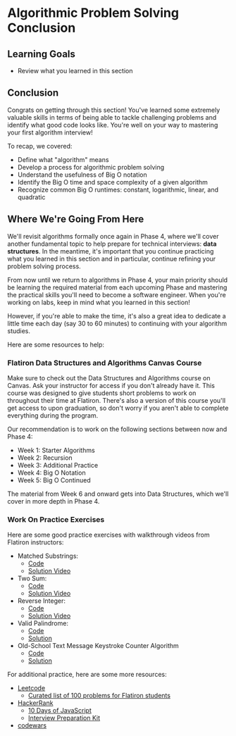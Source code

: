 # Algorithmic Problem Solving Conclusion

## Learning Goals

- Review what you learned in this section

## Conclusion

Congrats on getting through this section! You've learned some extremely valuable
skills in terms of being able to tackle challenging problems and identify what
good code looks like. You're well on your way to mastering your first algorithm
interview!

To recap, we covered:

- Define what "algorithm" means
- Develop a process for algorithmic problem solving
- Understand the usefulness of Big O notation
- Identify the Big O time and space complexity of a given algorithm
- Recognize common Big O runtimes: constant, logarithmic, linear, and quadratic

## Where We're Going From Here

We'll revisit algorithms formally once again in Phase 4, where we'll cover
another fundamental topic to help prepare for technical interviews: **data
structures**. In the meantime, it's important that you continue practicing what
you learned in this section and in particular, continue refining your problem
solving process.

From now until we return to algorithms in Phase 4, your main priority should be
learning the required material from each upcoming Phase and mastering the
practical skills you'll need to become a software engineer. When you're working
on labs, keep in mind what you learned in this section!

However, if you're able to make the time, it's also a great idea to dedicate
a little time each day (say 30 to 60 minutes) to continuing with your algorithm
studies.

Here are some resources to help:

### Flatiron Data Structures and Algorithms Canvas Course

Make sure to check out the Data Structures and Algorithms course on Canvas. Ask
your instructor for access if you don't already have it. This course was
designed to give students short problems to work on throughout their time at
Flatiron. There's also a version of this course you'll get access to upon
graduation, so don't worry if you aren't able to complete everything during the
program.

Our recommendation is to work on the following sections between now and Phase 4:

- Week 1: Starter Algorithms
- Week 2: Recursion
- Week 3: Additional Practice
- Week 4: Big O Notation
- Week 5: Big O Continued

The material from Week 6 and onward gets into Data Structures, which we'll cover
in more depth in Phase 4.

### Work On Practice Exercises

Here are some good practice exercises with walkthrough videos from Flatiron
instructors:

- Matched Substrings:
  - [Code](https://leetcode.com/playground/SeqrcHRz)
  - [Solution Video](https://www.youtube.com/watch?v=s7u-0K4SxUA)
- Two Sum:
  - [Code](https://leetcode.com/problems/two-sum)
  - [Solution Video](https://www.youtube.com/watch?v=qDEkdD4MfCY)
- Reverse Integer:
  - [Code](https://leetcode.com/problems/reverse-integer/)
  - [Solution Video](https://www.youtube.com/watch?v=P_98V9dwWHc)
- Valid Palindrome:
  - [Code](https://leetcode.com/problems/valid-palindrome/)
  - [Solution](https://www.youtube.com/watch?v=db7bp1LGkfU)
- Old-School Text Message Keystroke Counter Algorithm
  - [Code](https://www.codewars.com/kata/multi-tap-keypad-text-entry-on-an-old-mobile-phone)
  - [Solution](https://www.youtube.com/watch?v=g2a03A_ORzs)

For additional practice, here are some more resources:

- [Leetcode](https://leetcode.com/)
  - [Curated list of 100 problems for Flatiron students](https://leetcode.com/list/5r99deem/)
- [HackerRank](https://www.hackerrank.com/)
  - [10 Days of JavaScript](https://www.hackerrank.com/domains/tutorials/10-days-of-javascript)
  - [Interview Preparation Kit](https://www.hackerrank.com/interview/interview-preparation-kit)
- [codewars](https://www.codewars.com/)
